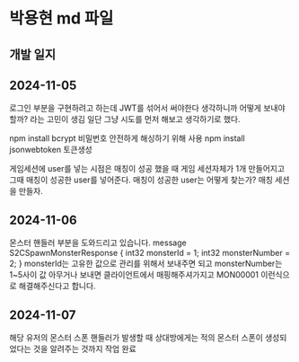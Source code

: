 # 박용현 md 파일

## 개발 일지

## 2024-11-05

로그인 부분을 구현하려고 하는데 JWT를 섞어서 써야한다 생각하니까 어떻게 보내야할까? 라는 고민이 생김 일단 그냥 시도를 먼저 해보고 생각하기로 했다.

npm install bcrypt 비밀번호 안전하게 해싱하기 위해 사용
npm install jsonwebtoken 토큰생성

게임세션에 user를 넣는 시점은 매칭이 성공 했을 때 게임 세션자체가 1개 만들어지고 그때 매칭이 성공한 user를 넣어준다.
매칭이 성공한 user는 어떻게 찾는가? 매칭 세션을 만들자.

## 2024-11-06

몬스터 핸들러 부분을 도와드리고 있습니다.
message S2CSpawnMonsterResponse {
int32 monsterId = 1;
int32 monsterNumber = 2;
}
monsterId는 고유한 값으로 관리를 위해서 보내주면 되고
monsterNumber는 1~5사이 값 아무거나 보내면 클라이언트에서 매핑해주셔가지고 MON00001 이런식으로 해결해주신다고 합니다.

## 2024-11-07

해당 유저의 몬스터 스폰 핸들러가 발생할 때 상대방에게는 적의 몬스터 스폰이 생성되었다는 것을 알려주는 것까지 작업 완료
